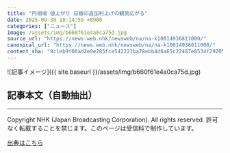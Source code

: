 ```yaml
---
title: "円相場 値上がり 日銀の追加利上げの観測広がる"
date: 2025-09-30 18:14:59 +0900
categories: ["ニュース"]
image: /assets/img/b660f61e4a0ca75d.jpg
source_url: "https://news.web.nhk/newsweb/na/na-k10014936811000/"
canonical_url: "https://news.web.nhk/newsweb/na/na-k10014936811000/"
content_sha: "9c1eb9f00ad2e0e285fce542221ba78ebb4d6a65c22487e8534f2920575bd14d"
---
```


![記事イメージ]({{ site.baseurl }}/assets/img/b660f61e4a0ca75d.jpg)

## 記事本文（自動抽出）
<div><div class="_13tndsj2"><nav aria-label="フッターサイトナビゲーション" class="_13tndsj4"></nav><hr class="esl7kn2s esl7kn1l esl7kn1n _14xli2ae"><p class="esl7kn2s esl7kn1m esl7kn1o _1yvk0f68 _1lugom81">Copyright NHK (Japan Broadcasting Corporation). All rights reserved. 許可なく転載することを禁じます。このページは受信料で制作しています。</p></div></div>

[出典はこちら](https://news.web.nhk/newsweb/na/na-k10014936811000/)

